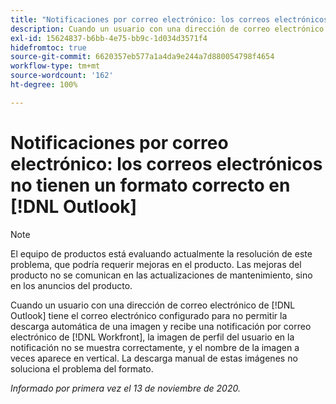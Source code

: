 ```yaml
---
title: "Notificaciones por correo electrónico: los correos electrónicos no tienen un formato correcto en Outlook"
description: Cuando un usuario con una dirección de correo electrónico de Outlook tiene el correo electrónico configurado para no permitir la descarga automática de una imagen y recibe una notificación por correo electrónico de [!DNL Workfront], la imagen de perfil del usuario en la notificación no se muestra correctamente, y el nombre de la imagen a veces aparece en vertical. La descarga manual de estas imágenes no soluciona el problema del formato.
exl-id: 15624837-b6bb-4e75-bb9c-1d034d3571f4
hidefromtoc: true
source-git-commit: 6620357eb577a1a4da9e244a7d880054798f4654
workflow-type: tm+mt
source-wordcount: '162'
ht-degree: 100%

---
```


# Notificaciones por correo electrónico: los correos electrónicos no tienen un formato correcto en [!DNL Outlook]

<!--Issue created by request-->

>[!NOTE]
>
>El equipo de productos está evaluando actualmente la resolución de este problema, que podría requerir mejoras en el producto. Las mejoras del producto no se comunican en las actualizaciones de mantenimiento, sino en los anuncios del producto.

Cuando un usuario con una dirección de correo electrónico de [!DNL Outlook] tiene el correo electrónico configurado para no permitir la descarga automática de una imagen y recibe una notificación por correo electrónico de [!DNL Workfront], la imagen de perfil del usuario en la notificación no se muestra correctamente, y el nombre de la imagen a veces aparece en vertical. La descarga manual de estas imágenes no soluciona el problema del formato.


_Informado por primera vez el 13 de noviembre de 2020._
